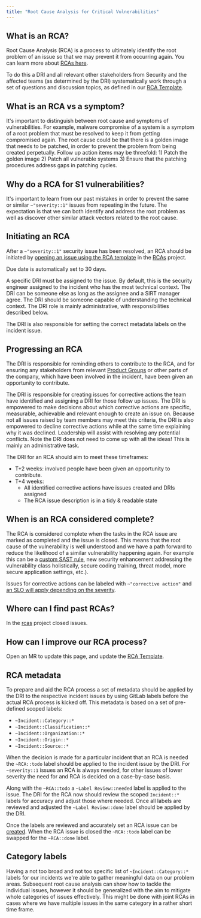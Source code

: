 ```yaml
---
title: "Root Cause Analysis for Critical Vulnerabilities"
---
```


## What is an RCA?

Root Cause Analysis (RCA) is a process to ultimately identify the root problem of an issue so that we may prevent it from occurring again. You can learn more about [RCAs here](https://about.gitlab.com/handbook/engineering/root-cause-analysis/).

To do this a DRI and all relevant other stakeholders from Security and the affected teams (as determined by the DRI) systematically work through a set of questions and discussion topics, as defined in our [RCA Template](https://gitlab.com/gitlab-com/gl-security/rcas/-/blob/main/.gitlab/issue_templates/RCA.md).

## What is an RCA vs a symptom?

It's important to distinguish between root cause and symptoms of vulnerabilities. For example, malware compromise of a system is a symptom of a root problem that must be resolved to keep it from getting compromised again. The root cause could be that there is a golden image that needs to be patched, in order to prevent the problem from being created perpetually. Follow up action items may be threefold: 1) Patch the golden image 2) Patch all vulnerable systems 3) Ensure that the patching procedures address gaps in patching cycles.

## Why do a RCA for S1 vulnerabilities?

It's important to learn from our past mistakes in order to prevent the same or similar `~"severity::1"` issues from repeating in the future. The expectation is that we can both identify and address the root problem as well as discover other similar attack vectors related to the root cause.

## Initiating an RCA

After a `~"severity::1"` security issue has been resolved, an RCA should be initiated by [opening an issue using the RCA template](https://gitlab.com/gitlab-com/gl-security/rcas/-/issues/new?issuable_template=RCA) in the [RCAs](https://gitlab.com/gitlab-com/gl-security/rcas) project.

Due date is automatically set to 30 days.

A specific DRI must be assigned to the issue. By default, this is the security engineer assigned to the incident who has the most technical context. The DRI can be someone else as long as the assignee and a SIRT manager agree. The DRI should be someone capable of understanding the technical context. The DRI role is mainly administrative, with responsibilities described below.

The DRI is also responsible for setting the correct metadata labels on the incident issue.

## Progressing an RCA

The DRI is responsible for reminding others to contribute to the RCA, and for ensuring any stakeholders from relevant [Product Groups](https://about.gitlab.com/handbook/product/categories/) or other parts of the company, which have been involved in the incident, have been given an opportunity to contribute.

The DRI is responsible for creating issues for corrective actions the team have identified and assigning a DRI for those follow up issues. The DRI is empowered to make decisions about which corrective actions are specific, measurable, achievable and relevant enough to create an issue on. Because not all issues raised by team members may meet this criteria, the DRI is also empowered to decline corrective actions while at the same time explaining why it was declined. Leadership will assist with resolving any potential conflicts.
Note the DRI does not need to come up with all the ideas! This is mainly an administrative task.

The DRI for an RCA should aim to meet these timeframes:

- T+2 weeks: involved people have been given an opportunity to contribute.
- T+4 weeks:
  - All identified corrective actions have issues created and DRIs assigned
  - The RCA issue description is in a tidy & readable state

## When is an RCA considered complete?

The RCA is considered complete when the tasks in the RCA issue are marked as completed and the issue is closed. This means that the root cause of the vulnerability is well understood and we have a path forward to reduce the likelihood of a similar vulnerability happening again. For example this can be a [custom SAST rule](https://docs.gitlab.com/ee/user/application_security/sast/#customize-rulesets), new security enhancement addressing the vulnerability class holistically, secure coding training, threat model, more secure application settings, etc.).

Issues for corrective actions can be labeled with `~"corrective action"` and [an SLO will apply depending on the severity](https://about.gitlab.com/handbook/engineering/quality/issue-triage/#severity-slos).

## Where can I find past RCAs?

In the [rcas](https://gitlab.com/gitlab-com/gl-security/rcas/-/issues?sort=created_date&state=closed) project closed issues.

## How can I improve our RCA process?

Open an MR to update this page, and update the [RCA Template](https://gitlab.com/gitlab-com/gl-security/rcas/-/blob/main/.gitlab/issue_templates/RCA.md).

## RCA metadata

To prepare and aid the RCA process a set of metadata should be applied by the DRI to the respective incident issues by using GitLab labels before
the actual RCA process is kicked off. This metadata is based on a set of pre-defined scoped labels:

- `~Incident::Category::*`
- `~Incident::Classification::*`
- `~Incident::Organization::*`
- `~Incident::Origin::*`
- `~Incident::Source::*`

When the decision is made for a particular incident that an RCA is needed the `~RCA::todo` label should be applied to the incident issue by the DRI.
For `~severity::1` issues an RCA is always needed, for other issues of lower severity the need for and RCA is decided on a case-by-case basis.

Along with the `~RCA::todo` a `~Label Review::needed` label is applied to the issue. The DRI for the RCA now should review the
scoped `Incident::*` labels for accuracy and adjust those where needed. Once all labels are reviewed and adjusted the
`~Label Review::done` label should be applied by the DRI.

Once the labels are reviewed and accurately set an RCA issue can be [created](https://gitlab.com/gitlab-com/gl-security/rcas/-/issues/new?issuable_template=RCA).
When the RCA issue is closed the `~RCA::todo` label can be swapped for the `~RCA::done` label.

## Category labels

Having a not too broad and not too specific list of `~Incident::Category::*` labels for our incidents we're
able to gather meaningful data on our problem areas. Subsequent root cause analysis can
show how to tackle the individual issues, however it should be generalized with the aim
to mitigate whole categories of issues effectively. This might be done with joint RCAs
in cases where we have multiple issues in the same category in a rather short time frame.
